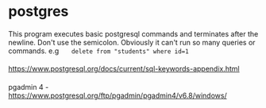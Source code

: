 # postgres
####
This program executes basic postgresql commands and terminates after the newline. Don't use the semicolon. Obviously it can't run so many queries or commands. e.g
``   
delete from "students" where id=1
``
####
https://www.postgresql.org/docs/current/sql-keywords-appendix.html

####
pgadmin 4 - https://www.postgresql.org/ftp/pgadmin/pgadmin4/v6.8/windows/
